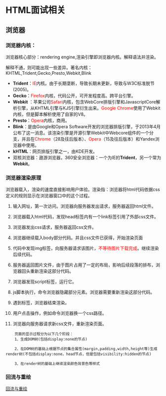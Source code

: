 # HTML面试相关

## 浏览器

### 浏览器内核：

   浏览器核心部分：rendering engine,渲染引擎即浏览器内核。解释语法并渲染。

   解释不通，则可能出现一些差异。著名内核：KHTML,Trident,Gecko,Presto,Webkit,Blink

   - **Trident**：<span style='color:red'>IE</span>内核。由于长期垄断，导致长期未更新，导致与W3C标准脱节(2005)。
   - **Gecko**：<span style='color:red'>Firefox</span>内核，代码公开，可开发程度高。跨平台引擎。
   - **Webkit** ：苹果公司<span style='color:red'>Safari</span>内核，包含WebCore排版引擎和JavascriptCore解析引擎，从KHTML引擎与KJS引擎衍生出来。<span style='color:red'>Google Chrome</span>使用了Webkit内核，但是脚本解析使用了自家的V8。
   - **Presto**：<span style='color:red'>Opera</span>内核，商用。
   - **Blink**：是由Google和Opera Software开发的浏览器排版引擎，于2013年4月公布了这一消息。该渲染引擎是开源引擎Webkit中Webcore组件的一个分支，并且在<span style='color:red'>Chrome</span>（28及往后版本）、<span style='color:red'>Opera</span>（15及往后版本）和Yandex浏览器中使用。
   - **kHTML**：网页排版引擎之一，由KDE开发。
   - 双核浏览器：遨游浏览器，360安全浏览器：一个为IE的**Trident**，另一个常为**Webkit**。



### 浏览器渲染原理

浏览器载入，渲染的速度直接影响用户体验。渲染指：浏览器将html代码依据css定义的规则显示在浏览器窗口中的这个过程。

1. 输入网址，第一次访问。浏览器向服务器发出请求，服务器返回html文件。

2. 浏览器载入html代码，发现head标签内有一个link标签引用了外部css文件。

3. 浏览器发出css请求，服务器返回css文件。

4. 浏览器继续载入body部分代码。并且css文件已获得，开始渲染页面

5. 代码中发现img标签，向服务器请求该图片，<span style='color:red'>不等待图片下载完成</span>。继续渲染后续代码。

6. 服务器返回图片文件，由于图片占用了一定的布局，影响后续段落的排布，浏览器回头重新渲染这部分代码。

7. 浏览器发现script标签，运行它。

8. js脚本执行，命令浏览器隐藏部分元素。浏览器需要重新渲染这部分代码。

9. 遇到</html>标签，浏览器结束渲染。

10. 用户点击操作，例如命令浏览器换一个css路径。

11. 浏览器向服务器请求新css文件，重新渲染页面。

```
    页面的显示过程分为以下几个阶段：
    1、生成DOM树(包括display:none的节点)
    
    2、在DOM树的基础上根据节点的集合属性(margin,padding,width,height等)生成render树(不包括display:none，head节点，但是包括visibility:hidden的节点)
    
    3、在render树的基础上继续渲染颜色背景色等样式
```

### 回流与重绘

[回流与重绘](reflowrepaint.md)